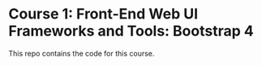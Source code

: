 # Course 1: Front-End Web UI Frameworks and Tools: Bootstrap 4

This repo contains the code for this course. 

